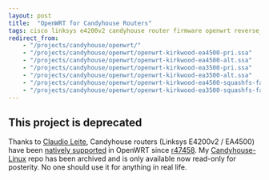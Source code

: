 ```yaml
---
layout: post
title:  "OpenWRT for Candyhouse Routers"
tags: cisco linksys e4200v2 candyhouse router firmware openwrt reverse_engineering
redirect_from: 
    - "/projects/candyhouse/openwrt/"
    - "/projects/candyhouse/openwrt/openwrt-kirkwood-ea4500-pri.ssa"
    - "/projects/candyhouse/openwrt/openwrt-kirkwood-ea4500-alt.ssa"
    - "/projects/candyhouse/openwrt/openwrt-kirkwood-ea3500-pri.ssa"
    - "/projects/candyhouse/openwrt/openwrt-kirkwood-ea3500-alt.ssa"
    - "/projects/candyhouse/openwrt/openwrt-kirkwood-ea4500-squashfs-factory.bin"
    - "/projects/candyhouse/openwrt/openwrt-kirkwood-ea3500-squashfs-factory.bin"
---
```

## This project is deprecated

Thanks to [Claudio Leite](https://github.com/leitec), Candyhouse routers (Linksys E4200v2 / EA4500) have been [natively supported](https://wiki.openwrt.org/toh/linksys/ea4500) in OpenWRT since [r47458](https://dev.openwrt.org/changeset/47458).  My [Candyhouse-Linux](https://github.com/cilynx/Candyhouse-Linux) repo has been archived and is only available now read-only for posterity.  No one should use it for anything in real life.
